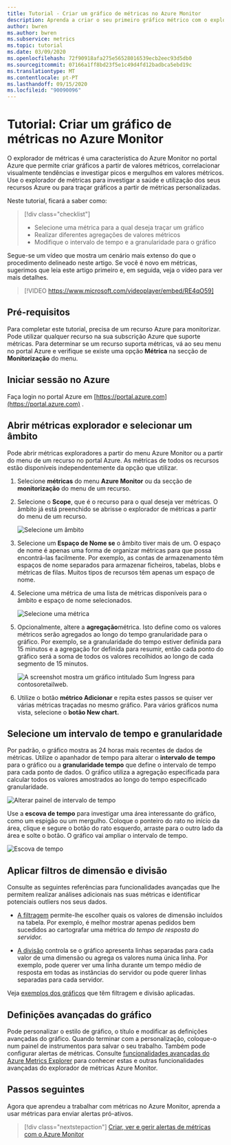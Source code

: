 ```yaml
---
title: Tutorial - Criar um gráfico de métricas no Azure Monitor
description: Aprenda a criar o seu primeiro gráfico métrico com o explorador de métricas Azure.
author: bwren
ms.author: bwren
ms.subservice: metrics
ms.topic: tutorial
ms.date: 03/09/2020
ms.openlocfilehash: 72f90918afa275e56528016539ecb2eec93d5db0
ms.sourcegitcommit: 07166a1ff8bd23f5e1c49d4fd12badbca5ebd19c
ms.translationtype: MT
ms.contentlocale: pt-PT
ms.lasthandoff: 09/15/2020
ms.locfileid: "90090096"
---
```

# <a name="tutorial-create-a-metrics-chart-in-azure-monitor"></a>Tutorial: Criar um gráfico de métricas no Azure Monitor
O explorador de métricas é uma característica do Azure Monitor no portal Azure que permite criar gráficos a partir de valores métricos, correlacionar visualmente tendências e investigar picos e mergulhos em valores métricos. Use o explorador de métricas para investigar a saúde e utilização dos seus recursos Azure ou para traçar gráficos a partir de métricas personalizadas. 

Neste tutorial, ficará a saber como:

> [!div class="checklist"]
> * Selecione uma métrica para a qual deseja traçar um gráfico
> * Realizar diferentes agregações de valores métricos
> * Modifique o intervalo de tempo e a granularidade para o gráfico

Segue-se um vídeo que mostra um cenário mais extenso do que o procedimento delineado neste artigo. Se você é novo em métricas, sugerimos que leia este artigo primeiro e, em seguida, veja o vídeo para ver mais detalhes. 

> [!VIDEO https://www.microsoft.com/videoplayer/embed/RE4qO59]

## <a name="prerequisites"></a>Pré-requisitos

Para completar este tutorial, precisa de um recurso Azure para monitorizar. Pode utilizar qualquer recurso na sua subscrição Azure que suporte métricas. Para determinar se um recurso suporta métricas, vá ao seu menu no portal Azure e verifique se existe uma opção **Métrica** na secção de **Monitorização** do menu.


## <a name="log-in-to-azure"></a>Iniciar sessão no Azure
Faça login no portal Azure em [https://portal.azure.com](https://portal.azure.com) .

## <a name="open-metrics-explorer-and-select-a-scope"></a>Abrir métricas explorador e selecionar um âmbito
Pode abrir métricas exploradores a partir do menu Azure Monitor ou a partir do menu de um recurso no portal Azure. As métricas de todos os recursos estão disponíveis independentemente da opção que utilizar. 

1. Selecione **métricas** do menu **Azure Monitor** ou da secção de **monitorização** do menu de um recurso.

1. Selecione o **Scope**, que é o recurso para o qual deseja ver métricas. O âmbito já está preenchido se abrisse o explorador de métricas a partir do menu de um recurso.

    ![Selecione um âmbito](media/tutorial-metrics-explorer/scope-picker.png)

2. Selecione um **Espaço de Nome se** o âmbito tiver mais de um. O espaço de nome é apenas uma forma de organizar métricas para que possa encontrá-las facilmente. Por exemplo, as contas de armazenamento têm espaços de nome separados para armazenar ficheiros, tabelas, blobs e métricas de filas. Muitos tipos de recursos têm apenas um espaço de nome.

3. Selecione uma métrica de uma lista de métricas disponíveis para o âmbito e espaço de nome selecionados.

    ![Selecione uma métrica](media/tutorial-metrics-explorer/metric-picker.png)

4. Opcionalmente, altere a **agregação**métrica. Isto define como os valores métricos serão agregados ao longo do tempo granularidade para o gráfico. Por exemplo, se a granularidade do tempo estiver definida para 15 minutos e a agregação for definida para resumir, então cada ponto do gráfico será a soma de todos os valores recolhidos ao longo de cada segmento de 15 minutos.

    ![A screenshot mostra um gráfico intitulado Sum Ingress para contosoretailweb.](media/tutorial-metrics-explorer/chart.png)

5. Utilize o botão **métrico Adicionar** e repita estes passos se quiser ver várias métricas traçadas no mesmo gráfico. Para vários gráficos numa vista, selecione o **botão New chart.**

## <a name="select-a-time-range-and-granularity"></a>Selecione um intervalo de tempo e granularidade

Por padrão, o gráfico mostra as 24 horas mais recentes de dados de métricas. Utilize o apanhador de tempo para alterar o **intervalo de tempo** para o gráfico ou a **granularidade tempo** que define o intervalo de tempo para cada ponto de dados. O gráfico utiliza a agregação especificada para calcular todos os valores amostrados ao longo do tempo especificado granularidade.

![Alterar painel de intervalo de tempo](media/tutorial-metrics-explorer/time-picker.png)


Use a **escova de tempo** para investigar uma área interessante do gráfico, como um espigão ou um mergulho. Coloque o ponteiro do rato no início da área, clique e segure o botão do rato esquerdo, arraste para o outro lado da área e solte o botão. O gráfico vai ampliar o intervalo de tempo. 

![Escova de tempo](media/tutorial-metrics-explorer/time-brush.png)

## <a name="apply-dimension-filters-and-splitting"></a>Aplicar filtros de dimensão e divisão
Consulte as seguintes referências para funcionalidades avançadas que lhe permitem realizar análises adicionais nas suas métricas e identificar potenciais outliers nos seus dados.

- [A filtragem](../platform/metrics-charts.md#apply-filters-to-charts) permite-lhe escolher quais os valores de dimensão incluídos na tabela. Por exemplo, é melhor mostrar apenas pedidos bem sucedidos ao cartografar uma métrica *do tempo de resposta do servidor.* 

- [A divisão](../platform/metrics-charts.md#apply-splitting-to-a-chart) controla se o gráfico apresenta linhas separadas para cada valor de uma dimensão ou agrega os valores numa única linha. Por exemplo, pode querer ver uma linha durante um tempo médio de resposta em todas as instâncias do servidor ou pode querer linhas separadas para cada servidor. 

Veja [exemplos dos gráficos](../platform/metric-chart-samples.md) que têm filtragem e divisão aplicadas.

## <a name="advanced-chart-settings"></a>Definições avançadas do gráfico

Pode personalizar o estilo de gráfico, o título e modificar as definições avançadas do gráfico. Quando terminar com a personalização, coloque-o num painel de instrumentos para salvar o seu trabalho. Também pode configurar alertas de métricas. Consulte [funcionalidades avançadas do Azure Metrics Explorer](../platform/metrics-charts.md#lock-boundaries-of-chart-y-axis) para conhecer estas e outras funcionalidades avançadas do explorador de métricas Azure Monitor.


## <a name="next-steps"></a>Passos seguintes
Agora que aprendeu a trabalhar com métricas no Azure Monitor, aprenda a usar métricas para enviar alertas pró-ativos.

> [!div class="nextstepaction"]
> [Criar, ver e gerir alertas de métricas com o Azure Monitor](../platform/alerts-metric.md)

